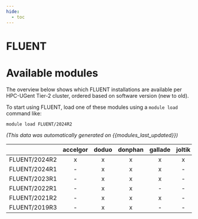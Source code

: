 ```yaml
---
hide:
  - toc
---
```


FLUENT
======

# Available modules


The overview below shows which FLUENT installations are available per HPC-UGent Tier-2 cluster, ordered based on software version (new to old).

To start using FLUENT, load one of these modules using a `module load` command like:

```shell
module load FLUENT/2024R2
```

*(This data was automatically generated on {{modules_last_updated}})*  

| |accelgor|doduo|donphan|gallade|joltik|shinx|
| :---: | :---: | :---: | :---: | :---: | :---: | :---: |
|FLUENT/2024R2|x|x|x|x|x|x|
|FLUENT/2024R1|-|x|x|x|-|-|
|FLUENT/2023R1|-|x|x|x|-|-|
|FLUENT/2022R1|-|x|x|-|-|-|
|FLUENT/2021R2|-|x|x|x|-|-|
|FLUENT/2019R3|-|x|x|-|-|-|
